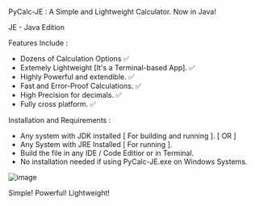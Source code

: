 PyCalc-JE : A Simple and Lightweight Calculator. Now in Java!

JE - Java Edition

Features Include :

- Dozens of Calculation Options ✅
- Extemely Lightweight [It's a Terminal-based App]. ✅
- Highly Powerful and extendible. ✅
- Fast and Error-Proof Calculations. ✅
- High Precision for decimals. ✅
- Fully cross platform. ✅

Installation and Requirements :

- Any system with JDK installed [ For building and running ].
  [ OR ]
- Any System with JRE Installed [ For running ].
- Build the file in any IDE / Code Editior or in Terminal.
- No installation needed if using PyCalc-JE.exe on Windows Systems.

![image](https://github.com/user-attachments/assets/a6490b47-582c-45b2-a95d-8e4e87c2f305)

Simple! Powerful! Lightweight!
